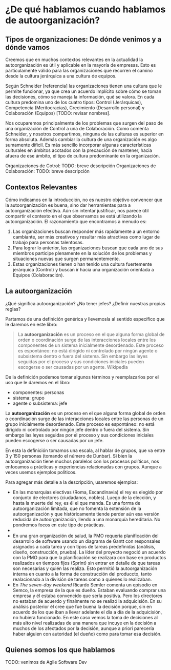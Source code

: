 
# ¿De qué hablamos cuando hablamos de autoorganización?

## Tipos de organizaciones: De dónde venimos y a dónde vamos
Creemos que en muchos contextos relevantes en la actualidad la autoorganización es útil y aplicable en la mayoría de empresas. Esto es particulamente válido para las organizaciones que recorren el camino desde la cultura jerárquica a una cultura de equipos.

Según Schneider [referencia] las organizaciones tienen una cultura que le permite funcionar, ya que crea un acuerdo implícito sobre cómo se toman las decisiones, cómo se maneja la información, qué se valora. En cada cultura predomina uno de los cuatro tipos: Control (Jerárquicas), Competencia (Meritocracias), Crecimiento (Desarrollo personal) y Colaboración (Equipos) [TODO: revisar nombres].

Nos ocuparemos principalmente de los problemas que surgen del paso de una organización de Control a  una de Colaboración.
Como comenta Schneider, y nosotros compartimos, ninguna de las culturas es superior en forma absoluta. Además cambiar la cultura de una organización es algo sumamente dificil. Es más sencillo incorporar algunas características culturales en ámbitos acotados con la precaución de mantener, hacia afuera de ese ámbito, el tipo de cultura predominante en la organización.

Organizaciones de Cotrol: TODO:  breve descripción 
Organizaciones de Colaboración: TODO: breve descripción 


## Contextos Relevantes
Cómo indicamos en la introducción, no es nuestro objetivo convencer que la autoorganización es buena, sino dar herramientas para a autoorganización efectiva. 
Aún sin intentar justificar, nos parece útil compartir el contexto en el que observamos se está utilizando la autoorganización. El razonamiento que encontramos a menudo es:
1. Las organizaciones buscan responder más rapidamente a un entorno cambiante, ser más creativos y resultar más atractivas como lugar de trabajo para personas talentosas.
2. Para lograr lo anterior, las organizaciones buscan que cada uno de sus miembros participe plenamente en la solución de los problemas y situaciones nuevas que surgen permanentemente.
3. Estas organizaciones tienen o han tenido una cultura fuertemente jerárquica (Control) y buscan ir hacia una organización orientada a Equipos (Colaboración).

## La autoorganización
¿Qué significa autoorganización? ¿No tener jefes? ¿Definir nuestras propias reglas?

Partamos de una definición genérica y llevemosla al sentido específico que le daremos en este libro: 
> La **autoorganización** es un proceso en el que alguna forma global de orden o coordinación surge de las interacciones locales entre los componentes de un sistema inicialmente desordenado. Este proceso es espontáneo: no está dirigido ni controlado por ningún agente o subsistema dentro o fuera del sistema. Sin embargo las leyes seguidas por el proceso y sus condiciones iniciales pueden escogerse o ser causadas por un agente. Wikipedia 

De la definición podemos tomar algunos términos y reemplazarlos por el uso que le daremos en el libro:
* componentes: personas
* sistema: grupo
* agente o subsistema: jefe

La **autoorganización** es un proceso en el que alguna forma global de orden o coordinación surge de las interacciones locales entre las personas de un grupo inicialmente desordenado. Este proceso es espontáneo: no está dirigido ni controlado por ningún jefe dentro o fuera del sistema. Sin embargo las leyes seguidas por el proceso y sus condiciones iniciales pueden escogerse o ser causadas por un jefe.

En esta la definición tomamos una escala, al hablar de grupos, que va entre 3 y 150 personas (tomando el número de Dunbar). Si bien la autoorganización tiene muchos paralelos con los procesos políticos, nos enfocamos a prácticas y experiencias relacionadas con grupos. Aunque a veces usemos ejemplos políticos.

Para agregar más detalle a la descripción, usaremos ejemplos:
* En las monarquias electivas (Roma, Escandinavia) el rey es elegido por conjunto de electores (ciudadanos, nobles). Luego de la elección, y hasta la muerte del rey, es él el que manda. Es una forma de autoorganización limitada, que no fomenta la extensión de la autoorganización y que históricamente tiende perder aún esa versión reducida de autoorganización, llendo a una monarquía hereditaria. No pondremos focos en este tipo de prácticas.
* 
* En una gran organización de salud, la PMO requeria planificación del desarrollo de software usando un diagrama de Gantt con responsales asignados a cada tarea y con tipos de tareas predefinidas (análisis, diseño, construcción, prueba). La líder del proyecto negoció un acuerdo con la PMO para que la planificación se realizara con base en productos realizados en tiempos fijos (Sprint) sin entrar en detalle de que tareas son necesarias y quién las realiza. Esto permitió la autoorganización interna en cuanto a la forma de construcción del produccto, tanto realacionado a la división de tareas como a quienes lo realizaban.
* En *The seven-day weekend* Ricardo Semler comenta un episodio en Semco, la empresa de la que es dueño. Estaban evaluando comprar una empresa y él estaba convencido que sería positiva. Pero los directores no estaban de acuerdo y finalmente no se realizó la adquicisión. En su análisis posterior él cree que fue buena la decisión porque, sin en acuerdo de los que iban a llevar adelante el día a día de la adquicisión, no hubiera funcionado. En este caso vemos la toma de decisiones al más alto nivel realizadas de una manera que incuye en la decisión a muchos de los afectados por la decisión, aunque a priori parecería haber alguien con autoridad (el dueño) como para tomar esa decisión.


## Quienes somos los que hablamos

TODO: venimos de Agile Software Dev
